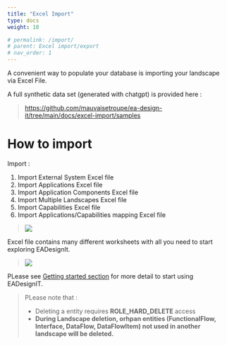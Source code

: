 ```yaml
---
title: "Excel Import"
type: docs
weight: 10

# permalink: /import/
# parent: Excel import/export
# nav_order: 1
---
```


A convenient way to populate your database is importing your landscape via Excel File.

A full synthetic data set (generated with chatgpt) is provided here : 

> https://github.com/mauvaisetroupe/ea-design-it/tree/main/docs/excel-import/samples


# How to import

Import :
1. Import External System Excel file
1. Import Applications Excel file
1. Import Application Components Excel file
1. Import Multiple Landscapes Excel file
1. Import Capabilities Excel file
1. Import Applications/Capabilities mapping Excel file 

> <img src="../import.png">

Excel file contains many different worksheets with all you need to start exploring EADesignIt.

> <img src="../excel-summary.png">


PLease see [Getting started section](/ea-design-it/getting-started/) for more detail to start using EADesignIT.



> PLease note that :
> - Deleting a entity requires **ROLE_HARD_DELETE** access
> - **During Landscape deletion, orhpan entities (FunctionalFlow, Interface, DataFlow, DataFlowItem) not used in another landscape will be deleted.** 

